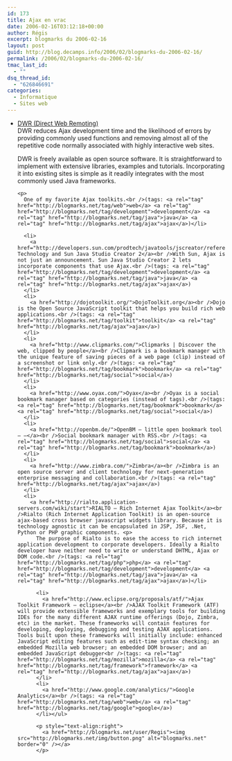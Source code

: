 ```yaml
---
id: 173
title: Ajax en vrac
date: 2006-02-16T03:12:18+00:00
author: Régis
excerpt: blogmarks du 2006-02-16
layout: post
guid: http://blog.decamps.info/2006/02/blogmarks-du-2006-02-16/
permalink: /2006/02/blogmarks-du-2006-02-16/
tmac_last_id:
  - ""
dsq_thread_id:
  - "626846691"
categories:
  - Informatique
  - Sites web
---
```

<ul class="blogmarks">
  <li>
    <a href="http://getahead.ltd.uk/dwr">DWR (Direct Web Remoting)</a><br />DWR reduces Ajax development time and the likelihood of errors by providing commonly used functions and removing almost all of the repetitive code normally associated with highly interactive web sites. <p>
      DWR is freely available as open source software. It is straightforward to implement with extensive libraries, examples and tutorials. Incorporating it into existing sites is simple as it readily integrates with the most commonly used Java frameworks.
    </p>
    
    <p>
      One of my favorite Ajax toolkits.<br />(tags: <a rel="tag" href="http://blogmarks.net/tag/web">web</a> <a rel="tag" href="http://blogmarks.net/tag/development">development</a> <a rel="tag" href="http://blogmarks.net/tag/java">java</a> <a rel="tag" href="http://blogmarks.net/tag/ajax">ajax</a>)</li> 
      
      <li>
        <a href="http://developers.sun.com/prodtech/javatools/jscreator/reference/fi/2/ajax.html">AJAX Technology and Sun Java Studio Creator 2</a><br />With Sun, Ajax is not just an announcement. Sun Java Studio Creator 2 lets incorporate components that use Ajax.<br />(tags: <a rel="tag" href="http://blogmarks.net/tag/development">development</a> <a rel="tag" href="http://blogmarks.net/tag/java">java</a> <a rel="tag" href="http://blogmarks.net/tag/ajax">ajax</a>)
      </li>
      <li>
        <a href="http://dojotoolkit.org/">DojoToolkit.org</a><br />Dojo is the Open Source JavaScript toolkit that helps you build rich web applications.<br />(tags: <a rel="tag" href="http://blogmarks.net/tag/toolkit">toolkit</a> <a rel="tag" href="http://blogmarks.net/tag/ajax">ajax</a>)
      </li>
      <li>
        <a href="http://www.clipmarks.com/">Clipmarks | Discover the web, clipped by people</a><br />Clipmark is a bookmark manager with the unique feature of saving pieces of a web page (clip) instead of a screenshot or link only.<br />(tags: <a rel="tag" href="http://blogmarks.net/tag/bookmark">bookmark</a> <a rel="tag" href="http://blogmarks.net/tag/social">social</a>)
      </li>
      <li>
        <a href="http://www.oyax.com/">Oyax</a><br />Oyax is a social bookmark manager based on categories (instead of tags).<br />(tags: <a rel="tag" href="http://blogmarks.net/tag/bookmark">bookmark</a> <a rel="tag" href="http://blogmarks.net/tag/social">social</a>)
      </li>
      <li>
        <a href="http://openbm.de/">OpenBM – little open bookmark tool – –</a><br />Social bookmark manager with RSS.<br />(tags: <a rel="tag" href="http://blogmarks.net/tag/social">social</a> <a rel="tag" href="http://blogmarks.net/tag/bookmark">bookmark</a>)
      </li>
      <li>
        <a href="http://www.zimbra.com/">Zimbra</a><br />Zimbra is an open source server and client technology for next-generation enterprise messaging and collaboration.<br />(tags: <a rel="tag" href="http://blogmarks.net/tag/ajax">ajax</a>)
      </li>
      <li>
        <a href="http://rialto.application-servers.com/wiki/start">RIALTO – Rich Internet Ajax Toolkit</a><br />Rialto (Rich Internet Application Toolkit) is an open-source ajax-based cross browser javascript widgets library. Because it is technology agnostic it can be encapsulated in JSP, JSF, .Net, Python or PHP graphic components. <p>
          The purpose of Rialto is to ease the access to rich internet application development to corporate developers. Ideally a Rialto developer have neither need to write or understand DHTML, Ajax or DOM code.<br />(tags: <a rel="tag" href="http://blogmarks.net/tag/php">php</a> <a rel="tag" href="http://blogmarks.net/tag/development">development</a> <a rel="tag" href="http://blogmarks.net/tag/java">java</a> <a rel="tag" href="http://blogmarks.net/tag/ajax">ajax</a>)</li> 
          
          <li>
            <a href="http://www.eclipse.org/proposals/atf/">Ajax Toolkit Framework – eclipse</a><br />AJAX Toolkit Framework (ATF) will provide extensible frameworks and exemplary tools for building IDEs for the many different AJAX runtime offerings (Dojo, Zimbra, etc) in the market. These frameworks will contain features for developing, deploying, debugging and testing AJAX applications. Tools built upon these frameworks will initially include: enhanced JavaScript editing features such as edit-time syntax checking; an embedded Mozilla web browser; an embedded DOM browser; and an embedded JavaScript debugger<br />(tags: <a rel="tag" href="http://blogmarks.net/tag/mozilla">mozilla</a> <a rel="tag" href="http://blogmarks.net/tag/framework">framework</a> <a rel="tag" href="http://blogmarks.net/tag/ajax">ajax</a>)
          </li>
          <li>
            <a href="http://www.google.com/analytics/">Google Analytics</a><br />(tags: <a rel="tag" href="http://blogmarks.net/tag/web">web</a> <a rel="tag" href="http://blogmarks.net/tag/google">google</a>)
          </li></ul> 
          
          <p style="text-align:right">
            <a href="http://blogmarks.net/user/Regis"><img src="http://blogmarks.net/img/button.png" alt="blogmarks.net" border="0" /></a>
          </p>
